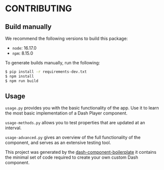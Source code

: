 # CONTRIBUTING

## Build manually

We recommend the following versions to build this package:

- `node`: 16.17.0
- `npm`: 8.15.0

To generate builds manually, run the following:

```sh
$ pip install -r requirements-dev.txt
$ npm install
$ npm run build
```

## Usage

`usage.py` provides you with the basic functionality of the app. Use it to learn the most basic implementation of a Dash Player component.

`usage-methods.py` allows you to test properties that are updated at an interval.

`usage-advanced.py` gives an overview of the full functionality of the component, and serves as an extensive testing tool.

This project was generated by the [dash-component-boilerplate](https://github.com/plotly/dash-component-boilerplate) it contains the minimal set of code required to create your own custom Dash component.
